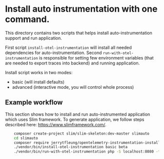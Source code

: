 # Install auto instrumentation with one command.

This directory contains two scripts that helps install auto-instrumentation support and run application.

First script `install-otel-instrumentation` will install all needed dependencies for auto-instrumentation. Second
`run-with-otel-instrumentation` is responsible for setting few environment variables (that are needed to export traces
into backend) and running application.

Install script works in two modes:

- basic (will install defaults)
- advanced (interactive mode, you will control whole process)

## Example workflow

This section shows how to install and run auto-instrumented application which uses Slim framework.
To generate application, we follow steps described here: https://www.slimframework.com/.

```bash
    composer create-project slim/slim-skeleton:dev-master slimauto
    cd slimauto
    composer require jerrytfleung/opentelemetry-instrumentation-installer
    ./vendor/bin/install-otel-instrumentation basic beta
    ./vendor/bin/run-with-otel-instrumentation php -S localhost:8080 -t public public/index.php
```

